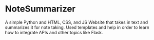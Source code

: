 # NoteSummarizer
A simple Python and HTML, CSS, and JS Website that takes in text and summarizes it for note taking. Used templates and help in order to learn how to integrate APIs and other topics like Flask.
